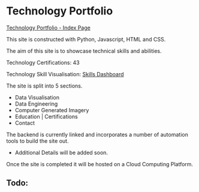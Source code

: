 
# Technology Portfolio
[Technology Portfolio - Index Page](https://j456367.github.io/J456367.skillsdashboard/)

This site is constructed with Python, Javascript, HTML and CSS.

The aim of this site is to showcase technical skills and abilities.

Technology Certifications: 43

Technology Skill Visualisation: [Skills Dashboard](https://j456367.github.io/J456367.skillsdashboard/skill_dashboard.html)

The site is split into 5 sections.
- Data Visualisation
- Data Engineering
- Computer Generated Imagery
- Education | Certifications
- Contact

The backend is currently linked and incorporates a number of automation tools to build the site out.
- Additional Details will be added soon.

Once the site is completed it will be hosted on a Cloud Computing Platform.

Todo:
-

